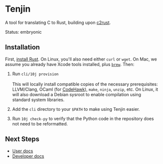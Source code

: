 # Tenjin

A tool for translating C to Rust, building upon [c2rust](https://github.com/immunant/c2rust/).

Status: embryonic

## Installation

First, [install Rust](https://rustup.rs/). On Linux, you'll also need either `curl` or `wget`.
On Mac, we assume you already have Xcode tools installed, plus [`brew`](https://brew.sh/).
Then:

1. Run `cli/10j provision`
\
\
This will locally install compatible copies of the necessary prerequisites:
LLVM/Clang, OCaml (for [CodeHawk](https://github.com/static-analysis-engineering/codehawk)),
`make`, `ninja`, `unzip`, etc. On Linux, it will also download a Debian sysroot
to enable compilation using standard system libraries.

1. Add the `cli` directory to your `$PATH` to make using Tenjin easier.

1. Run `10j check-py` to verify that the Python code in the repository does not
need to be reformatted.

## Next Steps

* [User docs](docs/USE.md)
* [Developer docs](docs/README.md)